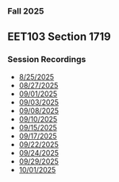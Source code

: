 ### Fall 2025
## EET103 Section 1719
### Session Recordings
- [8/25/2025]() <!-- no class -->
- [08/27/2025]()  <!-- no recording -->
- [09/01/2025]()  <!-- no class -->
- [09/03/2025](https://nmc.zoom.us/rec/share/UeZMsEfzmH31A1dbV5nEfhV3Sk122lA5hKU6OOEuZhT6BFDksQM3_HWevalK0fQQ.XRrTVltoaGeOJOcG)
- [09/08/2025](https://nmc.zoom.us/rec/share/FZHhOpeuQ76OEWxaZJjDiu9O7hxZTjZ8DaanaC-25Xyh-XpnV0CR6umjuTVgqIBS.N782MlBEUWYESDl7)
- [09/10/2025]() <!-- bad recording -->
- [09/15/2025](https://nmc.zoom.us/rec/share/-IoIGDF9aCXyCeXGUBNKbxNNnIpXPxGepMkki7Q29l3cJzA6nQAs2957xZenhcZx.7vDUrT9NneDrS03S)
- [09/17/2025](https://nmc.zoom.us/rec/share/itb49RiI9J_8pM17MY4MR-XLbDR7qFOiuaRmaloqDXL0vOU74P2OA_MheO_R9xhz.Iv30iIn1N6a2cAFG)
- [09/22/2025](https://nmc.zoom.us/rec/share/WrE2xlhEvD0OgFJRv3NxXsCQlfrUFSncHhxzSpTgsGvhjuE0wPUeRP2NMi_XvZLO.q2OQg6TFodWn4vR_)
- [09/24/2025]()
- [09/29/2025](https://nmc.zoom.us/rec/share/8BYAGsZ3m-NEl2UOJTPrhsQJLVt4sAvYu_8A9vHvl3x_06JORhpsSI98a2WuqNJ6.e_vF6n0S8bzM77M1)
- [10/01/2025](https://nmc.zoom.us/rec/share/ycVoUOncw46LJgwiFMGEY-Rek6ac8ueyA2eX8jibk8_IZ1r_hfJ9RjHMDxwGc-5z.4g1yeT4DgNV0gisd)

<!--



- [10/06/2025]()
- [10/08/2025]()
- [10/13/2025]()
- [10/15/2025]()
- [10/20/2025]()
- [10/22/2025]()
- [10/27/2025]()
- [10/29/2025]()
- [11/03/2025]()
- [11/05/2025]()
- [11/10/2025]()
- [11/12/2025]()
- [11/17/2025]()
- [11/19/2025]()
- [11/24/2025]()
- [11/26/2025]()
- [12/01/2025]()
- [12/03/2025]()
- [12/08/2025]()
- [12/10/2025]()
- [12/15/2025]()

-->